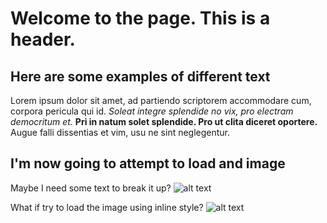 # Welcome to the page. This is a header.
## Here are some examples of different text
Lorem ipsum dolor sit amet, ad partiendo scriptorem accommodare cum, corpora pericula qui id. *Soleat integre splendide no vix, pro electram democritum et.* **Pri in natum solet splendide. Pro ut clita diceret oportere.** Augue falli dissentias et vim, usu ne sint neglegentur.

## I'm now going to attempt to load and image

Maybe I need some text to break it up?
![alt text][TheChiefAndZach]

[TheChiefAndZach]: https://media.gettyimages.com/photos/actor-zac-efron-poses-with-the-master-chief-of-the-halo-universe-picture-id77003384 "This is a picture of actor Zach Efron standing next to Master Chief from the Halo video game series."

What if try to load the image using inline style?
![alt text](https://media.gettyimages.com/photos/actor-zac-efron-poses-with-the-master-chief-of-the-halo-universe-picture-id77003384 "This is a picture of actor Zach Efron standing next to Master Chief from the Halo video game series.")